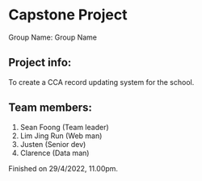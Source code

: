 # Capstone Project
Group Name: Group Name

## Project info:
To create a CCA record updating system for the school.

## Team members:

1. Sean Foong (Team leader)
2. Lim Jing Run (Web man)
3. Justen (Senior dev)
4. Clarence (Data man)

Finished on 29/4/2022, 11.00pm.